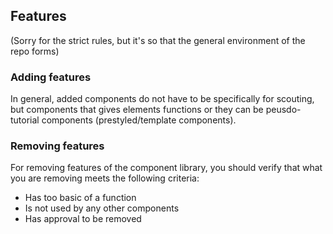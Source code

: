 ## Features

(Sorry for the strict rules, but it's so that the general environment of the repo forms)

### Adding features
In general, added components do not have to be specifically for scouting, but components that gives elements functions or they can be peusdo-tutorial components (prestyled/template components). 

### Removing features
For removing features of the component library, you should verify that what you are removing meets the following criteria:
 + Has too basic of a function
 + Is not used by any other components
 + Has approval to be removed